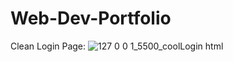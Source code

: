 # Web-Dev-Portfolio
Clean Login Page:
![127 0 0 1_5500_coolLogin html](https://github.com/user-attachments/assets/6d5df725-7f5c-4a46-a4d0-1a803106f1b5)
